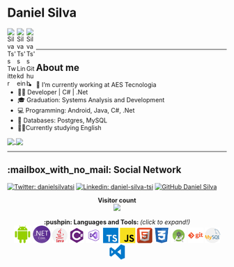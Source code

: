 # Daniel Silva

<a href="https://twitter.com/danielsilvatsi">
  <img align="left" alt="SilvaTs's Twitter" width="22px" src="https://cdn.jsdelivr.net/npm/simple-icons@v3/icons/twitter.svg" />
</a>
<a href="https://linkedin.com/in/daniel-silva-tsi">
  <img align="left" alt="SilvaTs's Linkdein" width="22px" src="https://cdn.jsdelivr.net/npm/simple-icons@v3/icons/linkedin.svg" />
</a>
<a href="https://github.com/SilvaTs">
  <img align="left" alt="SilvaTs's Github" width="22px" src="https://cdn.jsdelivr.net/npm/simple-icons@v3/icons/github.svg" />
</a>

<br/>
<br/>

--------------------------
## About me

- 🔭 I’m currently working at AES Tecnologia
- 👨‍💻 Developer | C# | .Net 
- 🎓 Graduation: Systems Analysis and Development
- 💻 Programming: Android, Java, C#, .Net
- 💾 Databases: Postgres, MySQL 
- 🧑‍🎓Currently studying English


<a href="https://github.com/SilvaTs">
  <img align="center" src="https://github-readme-stats.vercel.app/api?username=SilvaTs&show_icons=true&count_private=true&theme=chartreuse-dark"/>
</a>

<a href="https://github.com/SilvaTs?tab=repositories">
  <img align="center" src="https://github-readme-stats.vercel.app/api/top-langs/?username=SilvaTs&theme=chartreuse-dark" />
</a>

***

<p align="center"> 
  <h2>:mailbox_with_no_mail: Social Network</h2>

[![Twitter: danielsilvatsi](https://img.shields.io/twitter/follow/danielsilvatsi?style=social)](https://twitter.com/danielsilvatsi)
[![Linkedin: daniel-silva-tsi](https://img.shields.io/badge/-daniel-blue?style=flat-square&logo=Linkedin&logoColor=white&link=https://www.linkedin.com/in/daniel-silva-tsi/)](https://www.linkedin.com/in/daniel-silva-tsi/)
[![GitHub Daniel Silva](https://img.shields.io/github/followers/SilvaTs?label=follow&style=social)](https://github.com/SilvaTs)

</p>
 
 <p align="center"> 
  <b>Visitor count</b><br>
  <img src="https://profile-counter.glitch.me/SilvaTs/count.svg" />
</p>

 <p align="center">
  <b>:pushpin: Languages and Tools: </b> <i>(click to expand!)</i>
  <br />

  <!-- ### Languages and Tools: -->
  <span title="Android">
  <img alt="Android" width="40px" src="https://raw.githubusercontent.com/SilvaTs/SilvaTs/master/icons/android.svg"/>
  </span>

  <span title=".Net">
  <img alt="netcore" width="40px" heigth="10px" src="https://raw.githubusercontent.com/SilvaTs/SilvaTs/master/icons/NetCoreLogo.png"/>
  </span>

 <span title="Java">
  <img alt="Java" width="35px" src="https://raw.githubusercontent.com/SilvaTs/SilvaTs/master/icons/java.svg"/>
  </span>

  <span title="C#">
  <img alt="C#" width="35px" src="https://raw.githubusercontent.com/SilvaTs/SilvaTs/master/icons/csharp.png"/>
  </span>
  <span title="Visual Studio">
  <img alt="Visual Studio" width="35px" src="https://raw.githubusercontent.com/SilvaTs/SilvaTs/master/icons/visual-studio.png"/>
  </span>
  
  <span title="Typescript">
  <img alt="Typescript" width="35px" src="https://raw.githubusercontent.com/SilvaTs/SilvaTs/master/icons/typescript.svg"/>
  </span>

  <span title="Javascript">
  <img alt="Javascript" width="35px" src="https://raw.githubusercontent.com/SilvaTs/SilvaTs/master/icons/javascript.svg"/>
  </span>
  <span title="HTML">
  <img alt="HTML" width="35px" src="https://raw.githubusercontent.com/SilvaTs/SilvaTs/master/icons/html.svg"/>
  </span>
  <span title="CSS">
  <img alt="CSS" width="35px" src="https://raw.githubusercontent.com/SilvaTs/SilvaTs/master/icons/css.svg"/>
  </span>
  <span title="Android Studio">
  <img alt="Android Studio" width="35px" src="https://raw.githubusercontent.com/SilvaTs/SilvaTs/master/icons/androidstudio.png"/>
  </span>

  <span title="Git">
  <img alt="Git" width="35px" src="https://raw.githubusercontent.com/SilvaTs/SilvaTs/master/icons/git.svg"/>
  </span>

  <span title="Mysql">
  <img alt="Mysql" width="35px" src="https://raw.githubusercontent.com/SilvaTs/SilvaTs/master/icons/mysql.svg"/>
  </span>

  <span title="Vs Code">
  <img alt="Vs Code" width="35px" src="https://raw.githubusercontent.com/SilvaTs/SilvaTs/master/icons/vs-code.svg"/>
  </span>

  <br />
</div>
